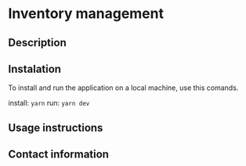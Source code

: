# Inventory management

## Description

## Instalation

To install and run the application on a local machine, use this comands.

install: ```yarn```
run: ```yarn dev```

## Usage instructions

## Contact information
